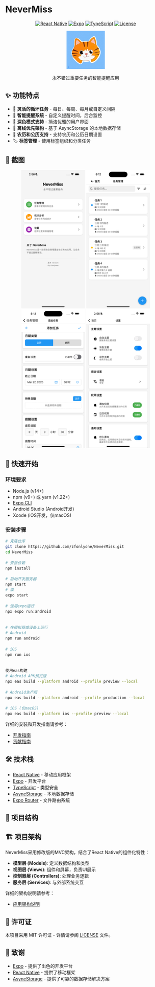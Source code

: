 # NeverMiss

<div align="center">

[![React Native](https://img.shields.io/badge/React%20Native-0.76.0-blue.svg?style=flat-square&logo=react)](https://reactnative.dev/)
[![Expo](https://img.shields.io/badge/Expo-SDK%2052-black.svg?style=flat-square&logo=expo)](https://expo.dev/)
[![TypeScript](https://img.shields.io/badge/TypeScript-5.1.3-blue.svg?style=flat-square&logo=typescript)](https://www.typescriptlang.org/)
[![License](https://img.shields.io/badge/License-MIT-green.svg?style=flat-square)](LICENSE)

</div>

<p align="center">
  <img src="assets\images\icon.png" alt="NeverMiss Logo" width="120" height="120">
</p>

<p align="center">
  永不错过重要任务的智能提醒应用
</p>

## ✨ 功能特点

- 🔄 **灵活的循环任务** - 每日、每周、每月或自定义间隔
- 🔔 **智能提醒系统** - 自定义提醒时间，后台监控
- 🌙 **深色模式支持** - 简洁优雅的用户界面
- 📱 **离线优先架构** - 基于 AsyncStorage 的本地数据存储
- 📅 **农历和公历支持** - 支持农历和公历日期设置
- 🏷️ **标签管理** - 使用标签组织和分类任务

## 📱 截图

<div align="center">
  <img src="assets/screenshots/main.png" alt="主页" width="200">
  <img src="assets/screenshots/task.png" alt="任务详情" width="200">
  <img src="assets/screenshots/task-edit.png" alt="创建任务" width="200">
  <img src="assets/screenshots/setting.png" alt="设置界面" width="200">
</div>

## 🚀 快速开始

### 环境要求

- Node.js (v14+)
- npm (v9+) 或 yarn (v1.22+)
- [Expo CLI](https://docs.expo.dev/get-started/installation/)
- Android Studio (Android开发)
- Xcode (iOS开发，仅macOS)

### 安装步骤

```bash
# 克隆仓库
git clone https://github.com/zfonlyone/NeverMiss.git
cd NeverMiss

# 安装依赖
npm install

# 启动开发服务器
npm start
# 或
expo start

# 使用expo运行
npx expo run:android


# 在模拟器或设备上运行
# Android
npm run android

# iOS
npm run ios


使用eas构建 
# Android APK预览版
npx eas build --platform android --profile preview --local

# Android生产版
npx eas build --platform android --profile production --local

# iOS (仅macOS)
npx eas build --platform ios --profile preview --local
```
详细的安装和开发指南请参考：
- [开发指南](docs/DEVELOPMENT_GUIDE.md)
- [贡献指南](docs/CONTRIBUTING.md)

## 🛠️ 技术栈

- [React Native](https://reactnative.dev/) - 移动应用框架
- [Expo](https://expo.dev/) - 开发平台
- [TypeScript](https://www.typescriptlang.org/) - 类型安全
- [AsyncStorage](https://react-native-async-storage.github.io/async-storage/) - 本地数据存储
- [Expo Router](https://docs.expo.dev/router/introduction/) - 文件路由系统

## 📂 项目结构



## 🏗️ 项目架构

NeverMiss采用修改版的MVC架构，结合了React Native的组件化特性：

- **模型层 (Models)**: 定义数据结构和类型
- **视图层 (Views)**: 组件和屏幕，负责UI展示
- **控制器层 (Controllers)**: 处理业务逻辑
- **服务层 (Services)**: 与外部系统交互

详细的架构说明请参考：
- [应用架构说明](docs/ARCHITECTURE.md)



## 📄 许可证

本项目采用 MIT 许可证 - 详情请参阅 [LICENSE](LICENSE) 文件。

## 👏 致谢

- [Expo](https://expo.dev/) - 提供了出色的开发平台
- [React Native](https://reactnative.dev/) - 提供了移动框架
- [AsyncStorage](https://react-native-async-storage.github.io/async-storage/) - 提供了可靠的数据存储解决方案

